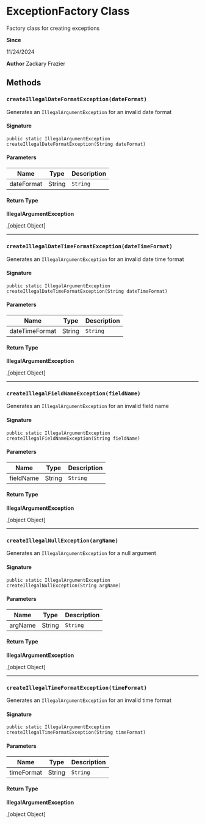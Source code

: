 # ExceptionFactory Class

Factory class for creating exceptions

**Since** 

11/24/2024

**Author** Zackary Frazier

## Methods
### `createIllegalDateFormatException(dateFormat)`

Generates an `IllegalArgumentException` for an invalid date format

#### Signature
```apex
public static IllegalArgumentException createIllegalDateFormatException(String dateFormat)
```

#### Parameters
| Name | Type | Description |
|------|------|-------------|
| dateFormat | String | `String` |

#### Return Type
**IllegalArgumentException**

,[object Object]

---

### `createIllegalDateTimeFormatException(dateTimeFormat)`

Generates an `IllegalArgumentException` for an invalid date time format

#### Signature
```apex
public static IllegalArgumentException createIllegalDateTimeFormatException(String dateTimeFormat)
```

#### Parameters
| Name | Type | Description |
|------|------|-------------|
| dateTimeFormat | String | `String` |

#### Return Type
**IllegalArgumentException**

,[object Object]

---

### `createIllegalFieldNameException(fieldName)`

Generates an `IllegalArgumentException` for an invalid field name

#### Signature
```apex
public static IllegalArgumentException createIllegalFieldNameException(String fieldName)
```

#### Parameters
| Name | Type | Description |
|------|------|-------------|
| fieldName | String | `String` |

#### Return Type
**IllegalArgumentException**

,[object Object]

---

### `createIllegalNullException(argName)`

Generates an `IllegalArgumentException` for a null argument

#### Signature
```apex
public static IllegalArgumentException createIllegalNullException(String argName)
```

#### Parameters
| Name | Type | Description |
|------|------|-------------|
| argName | String | `String` |

#### Return Type
**IllegalArgumentException**

,[object Object]

---

### `createIllegalTimeFormatException(timeFormat)`

Generates an `IllegalArgumentException` for an invalid time format

#### Signature
```apex
public static IllegalArgumentException createIllegalTimeFormatException(String timeFormat)
```

#### Parameters
| Name | Type | Description |
|------|------|-------------|
| timeFormat | String | `String` |

#### Return Type
**IllegalArgumentException**

,[object Object]